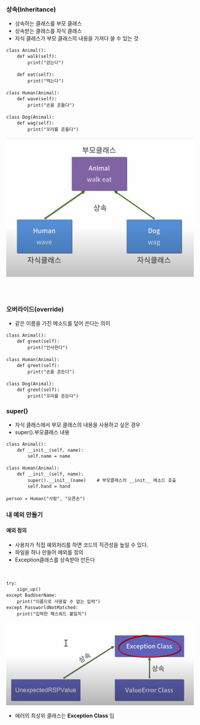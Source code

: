 ### 상속(Inheritance)

- 상속하는 클래스를 부모 클래스
- 상속받는 클래스를 자식 클래스
- 자식 클래스가 부모 클래스의 내용을 가져다 쓸 수 있는 것

```
class Animal():
    def walk(self):
        print("걷는다")

    def eat(self):
        print("먹는다")

class Human(Animal):
    def wave(self):
        print("손을 흔들다")
    
class Dog(Animal):
    def wag(self):
        print("꼬리를 흔들다")
```

![alt text](image-5.png)

<br><br>
### 오버라이드(override)
- 같은 이름을 가진 메소드를 덮어 쓴다는 의미

```
class Animal():
    def greet(self):
        print("인사한다")
    
class Human(Animal):
    def greet(self):
        print("손을 흔든다")
    
class Dog(Animal):
    def greet(self):
        print("꼬리를 흔든다")
```

### super()
- 자식 클래스에서 부모 클래스의 내용을 사용하고 싶은 경우
- super().부모클래스 내용

```
class Animal():
    def __init__(self, name):
        self.name = name

class Human(Animal):
    def __init__(self, name):
        super().__init__(name)    # 부모클래스의 __init__ 메소드 호출
        self.hand = hand

person = Human("사람", "오른손")
```

### 내 예외 만들기
#### 예외 정의
- 사용자가 직접 예외처리를 하면 코드의 직관성을 높일 수 있다.
- 파일을 하나 만들어 예외를 정의
- Exception클래스를 상속받아 만든다

<br>

```
try:
    sign_up()
except BadUserName:
    print("이름으로 사용할 수 없는 입력")
except PassworldNotMatched:
    print("입력한 패스워드 불일치")
```

![alt text](image-6.png)
- 에러의 최상위 클래스는 **Exception Class** 임


